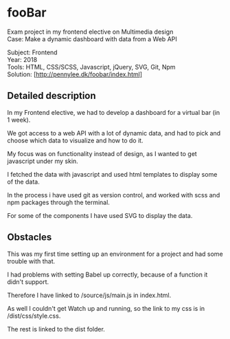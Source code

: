 # fooBar
Exam project in my frontend elective on Multimedia design  
Case: Make a dynamic dashboard with data from a Web API

Subject: Frontend  
Year: 2018  
Tools: HTML, CSS/SCSS, Javascript, jQuery, SVG, Git, Npm   
Solution: [http://pennylee.dk/foobar/index.html]  

## Detailed description

In my Frontend elective, we had to develop a dashboard for a virtual bar (in 1 week).

We got access to a web API with a lot of dynamic data, and had to pick and choose which data to visualize and how to do it.

My focus was on functionality instead of design, as I wanted to get javascript under my skin. 

I fetched the data with javascript and used html templates to display some of the data. 

In the process i have used git as version control, and worked with scss and npm packages through the terminal. 

For some of the components I have used SVG to display the data.

## Obstacles

This was my first time setting up an environment for a project and had some trouble with that.

I had problems with setting Babel up correctly, because of a function it didn't support. 

Therefore I have linked to /source/js/main.js in index.html. 

As well I couldn't get Watch up and running, so the link to my css is in /dist/css/style.css. 

The rest is linked to the dist folder.
